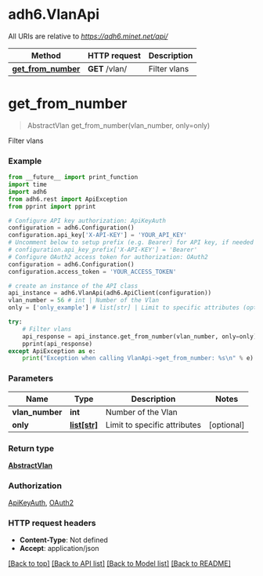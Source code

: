 # adh6.VlanApi

All URIs are relative to *https://adh6.minet.net/api/*

Method | HTTP request | Description
------------- | ------------- | -------------
[**get_from_number**](VlanApi.md#get_from_number) | **GET** /vlan/ | Filter vlans

# **get_from_number**
> AbstractVlan get_from_number(vlan_number, only=only)

Filter vlans

### Example
```python
from __future__ import print_function
import time
import adh6
from adh6.rest import ApiException
from pprint import pprint

# Configure API key authorization: ApiKeyAuth
configuration = adh6.Configuration()
configuration.api_key['X-API-KEY'] = 'YOUR_API_KEY'
# Uncomment below to setup prefix (e.g. Bearer) for API key, if needed
# configuration.api_key_prefix['X-API-KEY'] = 'Bearer'
# Configure OAuth2 access token for authorization: OAuth2
configuration = adh6.Configuration()
configuration.access_token = 'YOUR_ACCESS_TOKEN'

# create an instance of the API class
api_instance = adh6.VlanApi(adh6.ApiClient(configuration))
vlan_number = 56 # int | Number of the Vlan
only = ['only_example'] # list[str] | Limit to specific attributes (optional)

try:
    # Filter vlans
    api_response = api_instance.get_from_number(vlan_number, only=only)
    pprint(api_response)
except ApiException as e:
    print("Exception when calling VlanApi->get_from_number: %s\n" % e)
```

### Parameters

Name | Type | Description  | Notes
------------- | ------------- | ------------- | -------------
 **vlan_number** | **int**| Number of the Vlan | 
 **only** | [**list[str]**](str.md)| Limit to specific attributes | [optional] 

### Return type

[**AbstractVlan**](AbstractVlan.md)

### Authorization

[ApiKeyAuth](../README.md#ApiKeyAuth), [OAuth2](../README.md#OAuth2)

### HTTP request headers

 - **Content-Type**: Not defined
 - **Accept**: application/json

[[Back to top]](#) [[Back to API list]](../README.md#documentation-for-api-endpoints) [[Back to Model list]](../README.md#documentation-for-models) [[Back to README]](../README.md)

